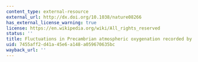 ```yaml
---
content_type: external-resource
external_url: http://dx.doi.org/10.1038/nature08266
has_external_license_warning: true
license: https://en.wikipedia.org/wiki/All_rights_reserved
status: ''
title: Fluctuations in Precambrian atmospheric oxygenation recorded by chromium isotopes
uid: 7455aff2-d41a-45e6-a148-a059670635bc
wayback_url: ''
---
```

